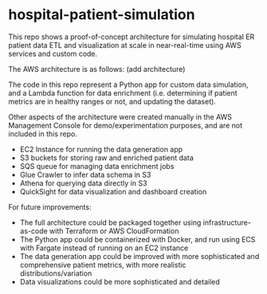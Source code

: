 # hospital-patient-simulation
This repo shows a proof-of-concept architecture for simulating hospital ER patient data ETL and visualization at scale in near-real-time using AWS services and custom code.

The AWS architecture is as follows: (add architecture)

The code in this repo represent a Python app for custom data simulation, and a Lambda function for data enrichment (i.e. determining if patient metrics are in healthy ranges or not, and updating the dataset).  

Other aspects of the architecture were created manually in the AWS Management Console for demo/experimentation purposes, and are not included in this repo.
- EC2 Instance for running the data generation app
- S3 buckets for storing raw and enriched patient data
- SQS queue for managing data enrichment jobs
- Glue Crawler to infer data schema in S3
- Athena for querying data directly in S3
- QuickSight for data visualization and dashboard creation

For future improvements: 
- The full architecture could be packaged together using infrastructure-as-code with Terraform or AWS CloudFormation
- The Python app could be containerized with Docker, and run using ECS with Fargate instead of running on an EC2 instance
- The data generation app could be improved with more sophisticated and comprehensive patient metrics, with more realistic distributions/variation
- Data visualizations could be more sophisticated and detailed
